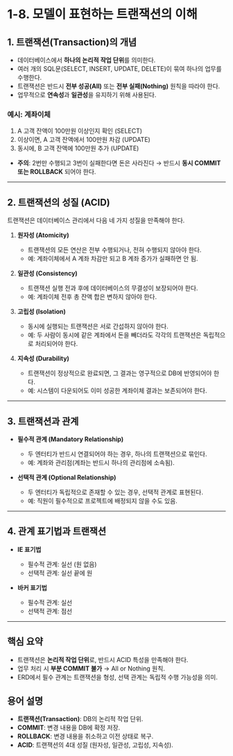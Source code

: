 # 1-8. 모델이 표현하는 트랜잭션의 이해

## 1. 트랜잭션(Transaction)의 개념

* 데이터베이스에서 **하나의 논리적 작업 단위**를 의미한다.
* 여러 개의 SQL문(SELECT, INSERT, UPDATE, DELETE)이 묶여 하나의 업무를 수행한다.
* 트랜잭션은 반드시 **전부 성공(All)** 또는 **전부 실패(Nothing)** 원칙을 따라야 한다.
* 업무적으로 **연속성**과 **일관성**을 유지하기 위해 사용된다.

### 예시: 계좌이체

1. A 고객 잔액이 100만원 이상인지 확인 (SELECT)
2. 이상이면, A 고객 잔액에서 100만원 차감 (UPDATE)
3. 동시에, B 고객 잔액에 100만원 추가 (UPDATE)

* **주의**: 2번만 수행되고 3번이 실패한다면 돈은 사라진다 → 반드시 **동시 COMMIT 또는 ROLLBACK** 되어야 한다.

---

## 2. 트랜잭션의 성질 (ACID)

트랜잭션은 데이터베이스 관리에서 다음 네 가지 성질을 만족해야 한다.

1. **원자성 (Atomicity)**

    * 트랜잭션의 모든 연산은 전부 수행되거나, 전혀 수행되지 않아야 한다.
    * 예: 계좌이체에서 A 계좌 차감만 되고 B 계좌 증가가 실패하면 안 됨.

2. **일관성 (Consistency)**

    * 트랜잭션 실행 전과 후에 데이터베이스의 무결성이 보장되어야 한다.
    * 예: 계좌이체 전후 총 잔액 합은 변하지 않아야 한다.

3. **고립성 (Isolation)**

    * 동시에 실행되는 트랜잭션은 서로 간섭하지 않아야 한다.
    * 예: 두 사람이 동시에 같은 계좌에서 돈을 빼더라도 각각의 트랜잭션은 독립적으로 처리되어야 한다.

4. **지속성 (Durability)**

    * 트랜잭션이 정상적으로 완료되면, 그 결과는 영구적으로 DB에 반영되어야 한다.
    * 예: 시스템이 다운되어도 이미 성공한 계좌이체 결과는 보존되어야 한다.

---

## 3. 트랜잭션과 관계

* **필수적 관계 (Mandatory Relationship)**

    * 두 엔터티가 반드시 연결되어야 하는 경우, 하나의 트랜잭션으로 묶인다.
    * 예: 계좌와 관리점(계좌는 반드시 하나의 관리점에 소속됨).

* **선택적 관계 (Optional Relationship)**

    * 두 엔터티가 독립적으로 존재할 수 있는 경우, 선택적 관계로 표현된다.
    * 예: 직원이 필수적으로 프로젝트에 배정되지 않을 수도 있음.

---

## 4. 관계 표기법과 트랜잭션

* **IE 표기법**

    * 필수적 관계: 실선 (원 없음)
    * 선택적 관계: 실선 끝에 원

* **바커 표기법**

    * 필수적 관계: 실선
    * 선택적 관계: 점선

---

## 핵심 요약

* 트랜잭션은 **논리적 작업 단위**로, 반드시 ACID 특성을 만족해야 한다.
* 업무 처리 시 **부분 COMMIT 불가** → All or Nothing 원칙.
* ERD에서 필수 관계는 트랜잭션을 형성, 선택 관계는 독립적 수행 가능성을 의미.

## 용어 설명

* **트랜잭션(Transaction)**: DB의 논리적 작업 단위.
* **COMMIT**: 변경 내용을 DB에 확정 저장.
* **ROLLBACK**: 변경 내용을 취소하고 이전 상태로 복구.
* **ACID**: 트랜잭션의 4대 성질 (원자성, 일관성, 고립성, 지속성).
